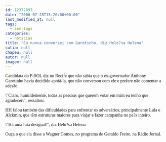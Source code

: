 ```yaml
---
id: 12372097
date: "2006-07-28T15:20:00+00:00"
last_modified_at: null
tags:
  - sem-tags
categories:
  - noticias
title: "Eu nunca conversei com Garotinho, diz Helo?sa Helena"
sutia: null
chapeu: null
autor: null
imagem: null
---
```

<p><P><FONT face=Verdana>Candidata do P-SOL diz no Recife que não sabia que o ex-governador Anthony Garotinho havia decidido apoiá-la, que não conversou com ele e prefere não comentar a adesão.</FONT></P></p>
<p><P><FONT face=Verdana>\"Claro, humildemente, todas as pessoas que querem votar em mim eu tenho que agradecer\", ressaltou.</FONT></P></p>
<p><P><FONT face=Verdana>HH falou também das dificuldades para enfrentar os adversários, principalmente Lula e Alckmin, que têm estruturas maiores para viajar e fazer campanha no pa?s inteiro.</FONT></P></p>
<p><P><FONT face=Verdana>\"Há uma luta desigual\", diz Helo?sa Helena</FONT></P><FONT face=Verdana></p>
<p><P>Ouça o que ela disse a Wagner Gomes, no programa de Geraldo Freire, na Rádio Jornal.</P></FONT> </p>
